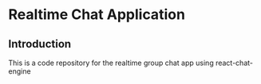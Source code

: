 # Realtime Chat Application





## Introduction
This is a code repository for the realtime group chat app using react-chat-engine 
